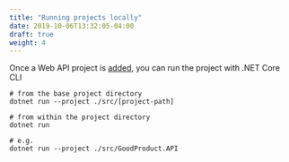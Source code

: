 ```yaml
---
title: "Running projects locally"
date: 2019-10-06T13:32:05-04:00
draft: true
weight: 4
---
```


Once a Web API project is [added](/creating-a-solution/adding-projects),
you can run the project with .NET Core CLI

```shell script
# from the base project directory
dotnet run --project ./src/[project-path]

# from within the project directory
dotnet run

# e.g.
dotnet run --project ./src/GoodProduct.API
```

